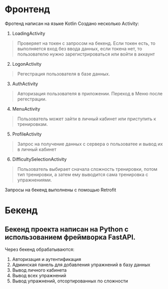# Фронтенд
Фротенд написан на языке Kotlin
Создано несколько Activity:
1. LoadingActivity
>Проверяет на токен с запросом на бекенд. Если токен есть, то выполняется вход без ввода данных, если токена нет, то пользователю нужно зарегистрироваться или войти в аккаунт
2. LogonActivity
>Регестрация пользователя в базе данных.

3. AuthActivity
>Авторизация пользователя в приложении. Переход в Меню после регестрации.

4. MenuActivity
>Пользователь может зайти в личный кабинет или приступить к тренировкам.

5. ProfileActivity
>Запрос на получение данных с сервера о пользоватее и вывод их в личный кабинет

6. DifficultySelectionActivity
>Пользователь выбирает сначала сложность тренировки, потом тип тренировки, а затем ему выводится сама тренировка с упражнениями.

Запросы на бекенд выполнены с помощью Retrofit

# Бекенд
## Бекенд проекта написан на Python с использованием фреймворка FastAPI. 
Через бекенд обрабатываются:
1. Авторизация и аутентификация
2. Админская панель для добавления упражнений в базу данных
3. Вывод личного кабинета
4. Вывод всех упражнений
5. Вывод упражнений, отсортированных по сложности

